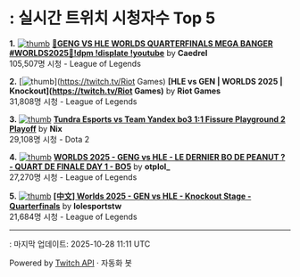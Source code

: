 # : 실시간 트위치 시청자수 Top 5

**1.** [![thumb](https://static-cdn.jtvnw.net/previews-ttv/live_user_caedrel-320x180.jpg)](https://twitch.tv/Caedrel)
**[🔴GENG VS HLE WORLDS QUARTERFINALS MEGA BANGER #WORLDS2025🔴!dpm !displate !youtube](https://twitch.tv/Caedrel)** by **Caedrel**<br>105,507명 시청  - League of Legends

**2.** [![thumb](https://static-cdn.jtvnw.net/previews-ttv/live_user_riotgames-320x180.jpg)](https://twitch.tv/Riot Games)
**[HLE vs GEN | WORLDS 2025 | Knockout](https://twitch.tv/Riot Games)** by **Riot Games**<br>31,808명 시청  - League of Legends

**3.** [![thumb](https://static-cdn.jtvnw.net/previews-ttv/live_user_nix-320x180.jpg)](https://twitch.tv/Nix)
**[Tundra Esports vs Team Yandex bo3 1:1 Fissure Playground 2 Playoff](https://twitch.tv/Nix)** by **Nix**<br>29,108명 시청  - Dota 2

**4.** [![thumb](https://static-cdn.jtvnw.net/previews-ttv/live_user_otplol_-320x180.jpg)](https://twitch.tv/otplol_)
**[WORLDS 2025 - GENG vs HLE - LE DERNIER BO DE PEANUT ? -  QUART DE FINALE DAY 1 - BO5](https://twitch.tv/otplol_)** by **otplol_**<br>27,270명 시청  - League of Legends

**5.** [![thumb](https://static-cdn.jtvnw.net/previews-ttv/live_user_lolesportstw-320x180.jpg)](https://twitch.tv/lolesportstw)
**[[中文] Worlds 2025 - GEN vs HLE - Knockout Stage - Quarterfinals](https://twitch.tv/lolesportstw)** by **lolesportstw**<br>21,684명 시청  - League of Legends


---
: 마지막 업데이트: 2025-10-28 11:11 UTC

Powered by [Twitch API](https://dev.twitch.tv/docs/api/reference) · 자동화 봇